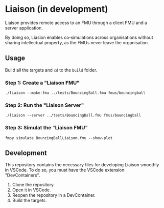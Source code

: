 # Liaison (in development)

Liaison provides remote access to an FMU through a client FMU and a server application.

By doing so, Liasion enables co-simulations across organisations without sharing intellectual property, as the FMUs never leave the organisation. 

## Usage

Build all the targets and `cd` to the `build` folder.

### Step 1: Create a "Liaison FMU"

``./liaison --make-fmu ../tests/BouncingBall.fmu fmus/bouncingball``

### Step 2: Run the "Liaison Server"

``./liaison --server ../tests/BouncingBall.fmu fmus/bouncingball``

### Step 3: Simulat the "Liaison FMU"

``fmpy simulate BouncingBallLiaison.fmu --show-plot``


## Development

This repository contains the necessary files for developing Liaison smoothly in VSCode. To do so, you must have the VSCode extension "DevContainers". 

1. Clone the repository. 
2. Open it in VSCode.
3. Reopen the repository in a DevContainer. 
4. Build the targets.

